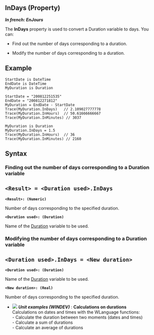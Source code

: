


## InDays (Property)

***In french: EnJours***
	



<a name="XUse"></a>
<a name="Use"></a>
<a name="description"></a>
The **InDays** property is used to convert a Duration variable to days. You can:

- Find out the number of days corresponding to a duration.

- Modify the number of days corresponding to a duration.





<a name="Example1"></a>
<a name="sample_code"></a>

## Example


```wl
StartDate is DateTime
EndDate is DateTime
MyDuration is Duration

StartDate = "200812251535"
EndDate = "200812271812"
MyDuration = EndDate - StartDate
Trace(MyDuration.InDays)   // 2.109027777778
Trace(MyDuration.InHours)  // 50.61666666667
Trace(MyDuration.InMinutes) // 3037
```


<a name="Example2"></a>



```wl
MyDuration is Duration
MyDuration.InDays = 1.5
Trace(MyDuration.InHours)  // 36
Trace(MyDuration.InMinutes) // 2160
```

<a name="XSYNTAX"></a>
<a name="SYNTAX1"></a>

## Syntax

### Finding out the number of days corresponding to a Duration variable

`<Result> = <Duration used>.InDays`
---

**`<Result>: (Numeric)`**

Number of days corresponding to the specified duration.

**`<Duration used>: (Duration)`**

Name of the [Duration](../Motscles/1514069.md) variable to be used.  


<a name="SYNTAX2"></a>

### Modifying the number of days corresponding to a Duration variable

`<Duration used>.InDays = <New duration>`
---

**`<Duration used>: (Duration)`**

Name of the [Duration](../Motscles/1514069.md) variable to be used.

**`<New duration>: (Real)`**

Number of days corresponding to the specified duration. 




- ![](https://doc.pcsoft.fr/en-US/images/image.awp?langid=3&name=Calculationsondurations.gif) ***Unit examples (WINDEV)*** : **Calculations on durations** <br>Calculations on dates and times with the WLanguage functions: <br>- Calculate the duration between two moments (dates and times)<br>- Calculate a sum of durations<br>- Calculate an average of durations


